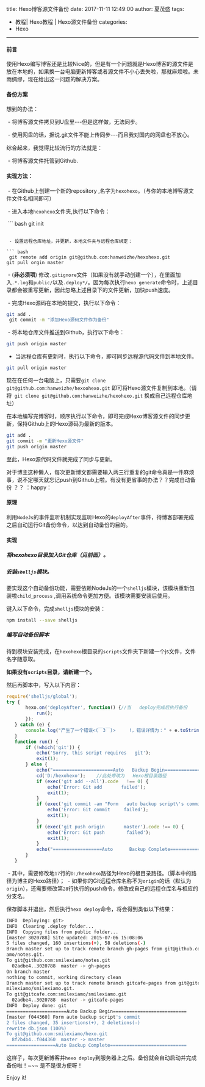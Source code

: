 title: Hexo博客源文件备份
date: 2017-11-11 12:49:00
author: 夏茂盛
tags:
  - 教程| Hexo教程 | Hexo源文件备份
categories:
  - Hexo
---
#### 前言

使用Hexo编写博客还是比较Nice的，但是有一个问题就是Hexo博客的源文件是放在本地的，如果换一台电脑更新博客或者源文件不小心丢失啦，那就麻烦啦。未雨绸缪，现在给出这一问题的解决方案。

#### 备份方案

想到的办法：

  - 将博客源文件拷贝到U盘里---但是这样做，无法同步。
  
  - 使用网盘的话，据说.git文件不能上传同步---而且我对国内的网盘也不放心。
  
综合起来，我觉得比较流行的方法就是：
 
  - 将博客源文件托管到Github.
  
#### 实现方法：
 
  - 在Github上创建一个新的repository ,名字为` hexohexo `。（与你的本地博客源文件文件名相同即可）
  
  - 进入本地`hexohexo`文件夹,执行以下命令：
  
  ``` bash
  git init
  ```
  
  - 设置远程仓库地址，并更新，本地文件夹与远程仓库绑定：
  
  ``` bash
  git remote add origin git@github.com:hanweizhe/hexohexo.git
  git pull orgin master
  ```
  
  - (**非必须项**) 修改`.gitignore`文件（如果没有就手动创建一个），在里面加入`.*.log`和`public/`以及`.deploy*/`。因为每次执行`hexo generate`命令时，上述目录都会被重写更新，因此忽略上述目录下的文件更新，加快push速度。
  
  - 完成Hexo源码在本地的提交，执行以下命令：
  
  ``` bash
  git add .
  git commit -m "添加Hexo源码文件作为备份"
  ```
  - 将本地仓库文件推送到Github，执行以下命令：
  
  ``` bash
  git push origin master
  ```
 - 当远程仓库有更新时，执行以下命令，即可同步远程源代码文件到本地文件。
 
 ``` bash
 git pull origin master
 ```

现在在任何一台电脑上，只需要` git clone git@github.com:hanweizhe/hexoohexo.git ` 即可将Hexo源文件复制到本地。（请将` git clone git@github.com:hanweizhe/hexohexo.git` 换成自己远程仓库地址）
 
在本地编写完博客时，顺序执行以下命令，即可完成Hexo博客源文件的同步更新，保持Github上的Hexo源码为最新的版本。
 
 ``` bash
 git add .
 git commit -m "更新Hexo源文件"
 git push origin master
 ```
至此，Hexo源代码文件就完成了同步与更新。
 
对于博主这种懒人，每次更新博文都需要输入两三行重复的git命令真是一件麻烦事，说不定哪天就忘记push到Github上啦。有没有更省事的办法？？完成自动备份 ？？ ：happy：
  
#### 原理
 
利用`NodeJs`的事件监听机制实现监听Hexo的`deployAfter`事件，待博客部署完成之后自动运行Git备份命令，以达到自动备份的目的。
 
#### 实现
 
##### 将hexohexo目录加入Git仓库（见前面）。
 
##### 安装`shelljs`模块。
 
要实现这个自动备份功能，需要依赖NodeJs的一个`shelljs`模块，该模块重新包装啦`child_process`
 ,调用系统命令更加方便。该模块需要安装后使用。
 
 
键入以下命令，完成`shelljs`模块的安装：
 
 ``` bash
 npm install --save shelljs
 ```
 
##### 编写自动备份脚本
 
 
待到模块安装完成，在`hexohexo`根目录的`scripts`文件夹下新建一个js文件，文件名字随意取。
 
**如果没有`scripts`目录，请新建一个。**
 
然后再脚本中，写入以下内容：
 
 ``` js
 require('shelljs/global');
 try {
        hexo.on('deployAfter', function() {//当   deploy完成后执行备份
            run();
        });
    } catch (e) {
        console.log("产生了一个错误<(￣3￣)>     !，错误详情为：" + e.toString());
    }
    function run() {
        if (!which('git')) {
            echo('Sorry, this script requires   git');
            exit(1);
        } else {
            echo("======================Auto   Backup Begin===========================");
            cd('D:/hexohexo');    //此处修改为   Hexo根目录路径
            if (exec('git add --all').code   !== 0) {
                echo('Error: Git add       failed');
                exit(1);
            }
            if (exec('git commit -am "Form   auto backup script\'s commit"').code !== 0) {
                echo('Error: Git commit     failed');
                exit(1);
            }
            if (exec('git push origin       master').code !== 0) {
                echo('Error: Git push        failed');
                exit(1);
            }
            echo("==================Auto      Backup Complete============================")
        }
    }
```
  - 其中，需要修改地`17`行的`D:/hexohexo`路径为Hexo的根目录路径。（脚本中的路径为博主的Hexo路径）；
  - 如果你的Git远程仓库名称不为`origin`的话（默认为`origin`），还需要修改第`28`行执行的push命令，修改成自己的远程仓库名与相应的分支名。
  
保存脚本并退出，然后执行`hexo deploy`命令，将会得到类似以下结果：
 
 ``` bash
 INFO  Deploying: git>
INFO  Clearing .deploy folder...
INFO  Copying files from public folder...
[master 3020788] Site updated: 2015-07-06 15:08:06
 5 files changed, 160 insertions(+), 58 deletions(-)
Branch master set up to track remote branch gh-pages from git@github.com:smilexi
amo/notes.git.
To git@github.com:smilexiamo/notes.git
   02adbe4..3020788  master -> gh-pages
On branch master
nothing to commit, working directory clean
Branch master set up to track remote branch gitcafe-pages from git@gitcafe.com:s
milexiamo/smilexiamo.git.
To git@gitcafe.com:smilexiamo/smilexiamo.git
   02adbe4..3020788  master -> gitcafe-pages
INFO  Deploy done: git
======================Auto Backup Begin===========================
[master f044360] Form auto backup script's commit
 2 files changed, 35 insertions(+), 2 deletions(-)
 rewrite db.json (100%)
To git@github.com:smilexiamo/hexo.git
   8f2b4b4..f044360  master -> master
==================Auto Backup Complete============================
```

这样子，每次更新博客并`hexo deploy`到服务器上之后。备份就会自动启动并完成备份啦！~~~ 是不是很方便呀！

Enjoy it!
 